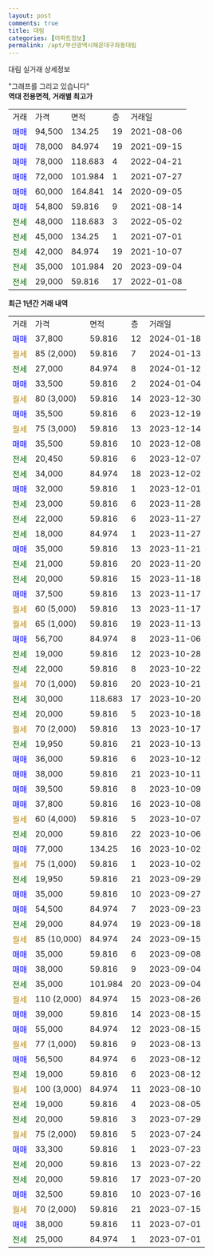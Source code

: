 ```yaml
---
layout: post
comments: true
title: 대림
categories: [아파트정보]
permalink: /apt/부산광역시해운대구좌동대림
---
```


대림 실거래 상세정보

<script type="text/javascript">
  google.charts.load('current', {'packages':['line', 'corechart']});
  google.charts.setOnLoadCallback(drawChart);

  function drawChart() {
    var data = new google.visualization.DataTable();
    data.addColumn('date', '거래일');
    data.addColumn('number', "매매");
    data.addColumn('number', "전세");
    data.addColumn('number', "전매");

    data.addRows([[new Date(Date.parse("2024-01-18")), 37800, null, null], [new Date(Date.parse("2024-01-13")), null, null, null], [new Date(Date.parse("2024-01-12")), null, 27000, null], [new Date(Date.parse("2024-01-04")), 33500, null, null], [new Date(Date.parse("2023-12-30")), null, null, null], [new Date(Date.parse("2023-12-19")), 35500, null, null], [new Date(Date.parse("2023-12-14")), null, null, null], [new Date(Date.parse("2023-12-08")), 35500, null, null], [new Date(Date.parse("2023-12-07")), null, 20450, null], [new Date(Date.parse("2023-12-02")), null, 34000, null], [new Date(Date.parse("2023-12-01")), 32000, null, null], [new Date(Date.parse("2023-11-28")), null, 23000, null], [new Date(Date.parse("2023-11-27")), null, 22000, null], [new Date(Date.parse("2023-11-27")), null, 18000, null], [new Date(Date.parse("2023-11-21")), 35000, null, null], [new Date(Date.parse("2023-11-20")), null, 21000, null], [new Date(Date.parse("2023-11-18")), null, 20000, null], [new Date(Date.parse("2023-11-17")), 37500, null, null], [new Date(Date.parse("2023-11-17")), null, null, null], [new Date(Date.parse("2023-11-13")), null, null, null], [new Date(Date.parse("2023-11-06")), 56700, null, null], [new Date(Date.parse("2023-10-28")), null, 19000, null], [new Date(Date.parse("2023-10-22")), null, 22000, null], [new Date(Date.parse("2023-10-21")), null, null, null], [new Date(Date.parse("2023-10-20")), null, 30000, null], [new Date(Date.parse("2023-10-18")), null, 20000, null], [new Date(Date.parse("2023-10-17")), null, null, null], [new Date(Date.parse("2023-10-13")), null, 19950, null], [new Date(Date.parse("2023-10-12")), 36000, null, null], [new Date(Date.parse("2023-10-11")), 38000, null, null], [new Date(Date.parse("2023-10-09")), 39500, null, null], [new Date(Date.parse("2023-10-08")), 37800, null, null], [new Date(Date.parse("2023-10-07")), null, null, null], [new Date(Date.parse("2023-10-06")), null, 20000, null], [new Date(Date.parse("2023-10-02")), 77000, null, null], [new Date(Date.parse("2023-10-02")), null, null, null], [new Date(Date.parse("2023-09-29")), null, 19950, null], [new Date(Date.parse("2023-09-27")), 35000, null, null], [new Date(Date.parse("2023-09-23")), 54500, null, null], [new Date(Date.parse("2023-09-18")), null, 29000, null], [new Date(Date.parse("2023-09-15")), null, null, null], [new Date(Date.parse("2023-09-08")), 35000, null, null], [new Date(Date.parse("2023-09-04")), 38000, null, null], [new Date(Date.parse("2023-09-04")), null, 35000, null], [new Date(Date.parse("2023-08-26")), null, null, null], [new Date(Date.parse("2023-08-15")), 39000, null, null], [new Date(Date.parse("2023-08-15")), 55000, null, null], [new Date(Date.parse("2023-08-13")), null, null, null], [new Date(Date.parse("2023-08-12")), 56500, null, null], [new Date(Date.parse("2023-08-12")), null, 19000, null], [new Date(Date.parse("2023-08-10")), null, null, null], [new Date(Date.parse("2023-08-05")), null, 19000, null], [new Date(Date.parse("2023-07-29")), null, 20000, null], [new Date(Date.parse("2023-07-24")), null, null, null], [new Date(Date.parse("2023-07-23")), 33300, null, null], [new Date(Date.parse("2023-07-22")), null, 20000, null], [new Date(Date.parse("2023-07-20")), null, 20000, null], [new Date(Date.parse("2023-07-16")), 32500, null, null], [new Date(Date.parse("2023-07-15")), null, null, null], [new Date(Date.parse("2023-07-01")), 38000, null, null], [new Date(Date.parse("2023-07-01")), null, 25000, null]]);

    var options = {
      hAxis: {
        format: 'yyyy/MM/dd'
      },    
      lineWidth: 0,
      pointsVisible: true,    
      title: '최근 1년간 유형별 실거래가 분포',
      legend: { position: 'bottom' }
    };

    var formatter = new google.visualization.NumberFormat({pattern:'###,###'} );
    formatter.format(data, 1);
    formatter.format(data, 2);
    
    setTimeout(function() {
        var chart = new google.visualization.LineChart(document.getElementById('columnchart_material'));
        chart.draw(data, (options));
        document.getElementById('loading').style.display = 'none';
    }, 200);
  }
</script>


<div id="loading" style="z-index:20; display: block; margin-left: 0px">"그래프를 그리고 있습니다"</div>
<div id="columnchart_material" style="width: 95%; margin-left: 0px; display: block"></div>
<!-- contents start -->
<b>역대 전용면적, 거래별 최고가</b>
<table class="sortable">
    <tr>
      <td>거래</td>
      <td>가격</td>
      <td>면적</td>
      <td>층</td>
      <td>거래일</td>
    </tr>
        <tr>
          <td><a style="color: blue">매매</a></td>
          <td>94,500</td>
          <td>134.25</td>
          <td>19</td>
          <td>2021-08-06</td>
        </tr>            <tr>
          <td><a style="color: blue">매매</a></td>
          <td>78,000</td>
          <td>84.974</td>
          <td>19</td>
          <td>2021-09-15</td>
        </tr>            <tr>
          <td><a style="color: blue">매매</a></td>
          <td>78,000</td>
          <td>118.683</td>
          <td>4</td>
          <td>2022-04-21</td>
        </tr>            <tr>
          <td><a style="color: blue">매매</a></td>
          <td>72,000</td>
          <td>101.984</td>
          <td>1</td>
          <td>2021-07-27</td>
        </tr>            <tr>
          <td><a style="color: blue">매매</a></td>
          <td>60,000</td>
          <td>164.841</td>
          <td>14</td>
          <td>2020-09-05</td>
        </tr>            <tr>
          <td><a style="color: blue">매매</a></td>
          <td>54,800</td>
          <td>59.816</td>
          <td>9</td>
          <td>2021-08-14</td>
        </tr>        
        <tr>
              <td><a style="color: darkgreen">전세</a></td>
              <td>48,000</td>
              <td>118.683</td>
              <td>3</td>
              <td>2022-05-02</td>
            </tr>            <tr>
              <td><a style="color: darkgreen">전세</a></td>
              <td>45,000</td>
              <td>134.25</td>
              <td>1</td>
              <td>2021-07-01</td>
            </tr>            <tr>
              <td><a style="color: darkgreen">전세</a></td>
              <td>42,000</td>
              <td>84.974</td>
              <td>19</td>
              <td>2021-10-07</td>
            </tr>            <tr>
              <td><a style="color: darkgreen">전세</a></td>
              <td>35,000</td>
              <td>101.984</td>
              <td>20</td>
              <td>2023-09-04</td>
            </tr>            <tr>
              <td><a style="color: darkgreen">전세</a></td>
              <td>29,000</td>
              <td>59.816</td>
              <td>17</td>
              <td>2022-01-08</td>
            </tr>        
    
</table>

<b>최근 1년간 거래 내역</b>

<table class="sortable">
    <tr>
      <td>거래</td>
      <td>가격</td>
      <td>면적</td>
      <td>층</td>
      <td>거래일</td>
    </tr>
    <tr>
      <td><a style="color: blue">매매</a></td>
      <td>37,800</td>
      <td>59.816</td>
      <td>12</td>
      <td>2024-01-18</td>
    </tr>          <tr>
      <td><a style="color: darkgoldenrod">월세</a></td>
      <td>85 (2,000)</td>
      <td>59.816</td>
      <td>7</td>
      <td>2024-01-13</td>
    </tr>          <tr>
      <td><a style="color: darkgreen">전세</a></td>
      <td>27,000</td>
      <td>84.974</td>
      <td>8</td>
      <td>2024-01-12</td>
    </tr>          <tr>
      <td><a style="color: blue">매매</a></td>
      <td>33,500</td>
      <td>59.816</td>
      <td>2</td>
      <td>2024-01-04</td>
    </tr>          <tr>
      <td><a style="color: darkgoldenrod">월세</a></td>
      <td>80 (3,000)</td>
      <td>59.816</td>
      <td>14</td>
      <td>2023-12-30</td>
    </tr>          <tr>
      <td><a style="color: blue">매매</a></td>
      <td>35,500</td>
      <td>59.816</td>
      <td>6</td>
      <td>2023-12-19</td>
    </tr>          <tr>
      <td><a style="color: darkgoldenrod">월세</a></td>
      <td>75 (3,000)</td>
      <td>59.816</td>
      <td>13</td>
      <td>2023-12-14</td>
    </tr>          <tr>
      <td><a style="color: blue">매매</a></td>
      <td>35,500</td>
      <td>59.816</td>
      <td>10</td>
      <td>2023-12-08</td>
    </tr>          <tr>
      <td><a style="color: darkgreen">전세</a></td>
      <td>20,450</td>
      <td>59.816</td>
      <td>6</td>
      <td>2023-12-07</td>
    </tr>          <tr>
      <td><a style="color: darkgreen">전세</a></td>
      <td>34,000</td>
      <td>84.974</td>
      <td>18</td>
      <td>2023-12-02</td>
    </tr>          <tr>
      <td><a style="color: blue">매매</a></td>
      <td>32,000</td>
      <td>59.816</td>
      <td>1</td>
      <td>2023-12-01</td>
    </tr>          <tr>
      <td><a style="color: darkgreen">전세</a></td>
      <td>23,000</td>
      <td>59.816</td>
      <td>6</td>
      <td>2023-11-28</td>
    </tr>          <tr>
      <td><a style="color: darkgreen">전세</a></td>
      <td>22,000</td>
      <td>59.816</td>
      <td>6</td>
      <td>2023-11-27</td>
    </tr>          <tr>
      <td><a style="color: darkgreen">전세</a></td>
      <td>18,000</td>
      <td>84.974</td>
      <td>1</td>
      <td>2023-11-27</td>
    </tr>          <tr>
      <td><a style="color: blue">매매</a></td>
      <td>35,000</td>
      <td>59.816</td>
      <td>13</td>
      <td>2023-11-21</td>
    </tr>          <tr>
      <td><a style="color: darkgreen">전세</a></td>
      <td>21,000</td>
      <td>59.816</td>
      <td>20</td>
      <td>2023-11-20</td>
    </tr>          <tr>
      <td><a style="color: darkgreen">전세</a></td>
      <td>20,000</td>
      <td>59.816</td>
      <td>15</td>
      <td>2023-11-18</td>
    </tr>          <tr>
      <td><a style="color: blue">매매</a></td>
      <td>37,500</td>
      <td>59.816</td>
      <td>13</td>
      <td>2023-11-17</td>
    </tr>          <tr>
      <td><a style="color: darkgoldenrod">월세</a></td>
      <td>60 (5,000)</td>
      <td>59.816</td>
      <td>13</td>
      <td>2023-11-17</td>
    </tr>          <tr>
      <td><a style="color: darkgoldenrod">월세</a></td>
      <td>65 (1,000)</td>
      <td>59.816</td>
      <td>19</td>
      <td>2023-11-13</td>
    </tr>          <tr>
      <td><a style="color: blue">매매</a></td>
      <td>56,700</td>
      <td>84.974</td>
      <td>8</td>
      <td>2023-11-06</td>
    </tr>          <tr>
      <td><a style="color: darkgreen">전세</a></td>
      <td>19,000</td>
      <td>59.816</td>
      <td>12</td>
      <td>2023-10-28</td>
    </tr>          <tr>
      <td><a style="color: darkgreen">전세</a></td>
      <td>22,000</td>
      <td>59.816</td>
      <td>8</td>
      <td>2023-10-22</td>
    </tr>          <tr>
      <td><a style="color: darkgoldenrod">월세</a></td>
      <td>70 (1,000)</td>
      <td>59.816</td>
      <td>20</td>
      <td>2023-10-21</td>
    </tr>          <tr>
      <td><a style="color: darkgreen">전세</a></td>
      <td>30,000</td>
      <td>118.683</td>
      <td>17</td>
      <td>2023-10-20</td>
    </tr>          <tr>
      <td><a style="color: darkgreen">전세</a></td>
      <td>20,000</td>
      <td>59.816</td>
      <td>5</td>
      <td>2023-10-18</td>
    </tr>          <tr>
      <td><a style="color: darkgoldenrod">월세</a></td>
      <td>70 (2,000)</td>
      <td>59.816</td>
      <td>13</td>
      <td>2023-10-17</td>
    </tr>          <tr>
      <td><a style="color: darkgreen">전세</a></td>
      <td>19,950</td>
      <td>59.816</td>
      <td>21</td>
      <td>2023-10-13</td>
    </tr>          <tr>
      <td><a style="color: blue">매매</a></td>
      <td>36,000</td>
      <td>59.816</td>
      <td>6</td>
      <td>2023-10-12</td>
    </tr>          <tr>
      <td><a style="color: blue">매매</a></td>
      <td>38,000</td>
      <td>59.816</td>
      <td>21</td>
      <td>2023-10-11</td>
    </tr>          <tr>
      <td><a style="color: blue">매매</a></td>
      <td>39,500</td>
      <td>59.816</td>
      <td>8</td>
      <td>2023-10-09</td>
    </tr>          <tr>
      <td><a style="color: blue">매매</a></td>
      <td>37,800</td>
      <td>59.816</td>
      <td>16</td>
      <td>2023-10-08</td>
    </tr>          <tr>
      <td><a style="color: darkgoldenrod">월세</a></td>
      <td>60 (4,000)</td>
      <td>59.816</td>
      <td>5</td>
      <td>2023-10-07</td>
    </tr>          <tr>
      <td><a style="color: darkgreen">전세</a></td>
      <td>20,000</td>
      <td>59.816</td>
      <td>22</td>
      <td>2023-10-06</td>
    </tr>          <tr>
      <td><a style="color: blue">매매</a></td>
      <td>77,000</td>
      <td>134.25</td>
      <td>16</td>
      <td>2023-10-02</td>
    </tr>          <tr>
      <td><a style="color: darkgoldenrod">월세</a></td>
      <td>75 (1,000)</td>
      <td>59.816</td>
      <td>1</td>
      <td>2023-10-02</td>
    </tr>          <tr>
      <td><a style="color: darkgreen">전세</a></td>
      <td>19,950</td>
      <td>59.816</td>
      <td>21</td>
      <td>2023-09-29</td>
    </tr>          <tr>
      <td><a style="color: blue">매매</a></td>
      <td>35,000</td>
      <td>59.816</td>
      <td>10</td>
      <td>2023-09-27</td>
    </tr>          <tr>
      <td><a style="color: blue">매매</a></td>
      <td>54,500</td>
      <td>84.974</td>
      <td>7</td>
      <td>2023-09-23</td>
    </tr>          <tr>
      <td><a style="color: darkgreen">전세</a></td>
      <td>29,000</td>
      <td>84.974</td>
      <td>19</td>
      <td>2023-09-18</td>
    </tr>          <tr>
      <td><a style="color: darkgoldenrod">월세</a></td>
      <td>85 (10,000)</td>
      <td>84.974</td>
      <td>24</td>
      <td>2023-09-15</td>
    </tr>          <tr>
      <td><a style="color: blue">매매</a></td>
      <td>35,000</td>
      <td>59.816</td>
      <td>6</td>
      <td>2023-09-08</td>
    </tr>          <tr>
      <td><a style="color: blue">매매</a></td>
      <td>38,000</td>
      <td>59.816</td>
      <td>9</td>
      <td>2023-09-04</td>
    </tr>          <tr>
      <td><a style="color: darkgreen">전세</a></td>
      <td>35,000</td>
      <td>101.984</td>
      <td>20</td>
      <td>2023-09-04</td>
    </tr>          <tr>
      <td><a style="color: darkgoldenrod">월세</a></td>
      <td>110 (2,000)</td>
      <td>84.974</td>
      <td>15</td>
      <td>2023-08-26</td>
    </tr>          <tr>
      <td><a style="color: blue">매매</a></td>
      <td>39,000</td>
      <td>59.816</td>
      <td>14</td>
      <td>2023-08-15</td>
    </tr>          <tr>
      <td><a style="color: blue">매매</a></td>
      <td>55,000</td>
      <td>84.974</td>
      <td>12</td>
      <td>2023-08-15</td>
    </tr>          <tr>
      <td><a style="color: darkgoldenrod">월세</a></td>
      <td>77 (1,000)</td>
      <td>59.816</td>
      <td>9</td>
      <td>2023-08-13</td>
    </tr>          <tr>
      <td><a style="color: blue">매매</a></td>
      <td>56,500</td>
      <td>84.974</td>
      <td>6</td>
      <td>2023-08-12</td>
    </tr>          <tr>
      <td><a style="color: darkgreen">전세</a></td>
      <td>19,000</td>
      <td>59.816</td>
      <td>6</td>
      <td>2023-08-12</td>
    </tr>          <tr>
      <td><a style="color: darkgoldenrod">월세</a></td>
      <td>100 (3,000)</td>
      <td>84.974</td>
      <td>11</td>
      <td>2023-08-10</td>
    </tr>          <tr>
      <td><a style="color: darkgreen">전세</a></td>
      <td>19,000</td>
      <td>59.816</td>
      <td>4</td>
      <td>2023-08-05</td>
    </tr>          <tr>
      <td><a style="color: darkgreen">전세</a></td>
      <td>20,000</td>
      <td>59.816</td>
      <td>3</td>
      <td>2023-07-29</td>
    </tr>          <tr>
      <td><a style="color: darkgoldenrod">월세</a></td>
      <td>75 (2,000)</td>
      <td>59.816</td>
      <td>5</td>
      <td>2023-07-24</td>
    </tr>          <tr>
      <td><a style="color: blue">매매</a></td>
      <td>33,300</td>
      <td>59.816</td>
      <td>1</td>
      <td>2023-07-23</td>
    </tr>          <tr>
      <td><a style="color: darkgreen">전세</a></td>
      <td>20,000</td>
      <td>59.816</td>
      <td>13</td>
      <td>2023-07-22</td>
    </tr>          <tr>
      <td><a style="color: darkgreen">전세</a></td>
      <td>20,000</td>
      <td>59.816</td>
      <td>17</td>
      <td>2023-07-20</td>
    </tr>          <tr>
      <td><a style="color: blue">매매</a></td>
      <td>32,500</td>
      <td>59.816</td>
      <td>10</td>
      <td>2023-07-16</td>
    </tr>          <tr>
      <td><a style="color: darkgoldenrod">월세</a></td>
      <td>70 (2,000)</td>
      <td>59.816</td>
      <td>21</td>
      <td>2023-07-15</td>
    </tr>          <tr>
      <td><a style="color: blue">매매</a></td>
      <td>38,000</td>
      <td>59.816</td>
      <td>11</td>
      <td>2023-07-01</td>
    </tr>          <tr>
      <td><a style="color: darkgreen">전세</a></td>
      <td>25,000</td>
      <td>84.974</td>
      <td>1</td>
      <td>2023-07-01</td>
    </tr>      </table>
<!-- contents end -->    

